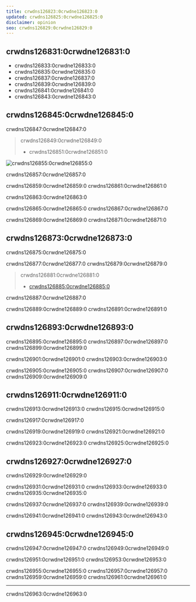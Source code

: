 ```yaml
---
title: crwdns126823:0crwdne126823:0
updated: crwdns126825:0crwdne126825:0
disclaimer: opinion
seo: crwdns126829:0crwdne126829:0
---
```


## crwdns126831:0crwdne126831:0

- crwdns126833:0crwdne126833:0
- crwdns126835:0crwdne126835:0
- crwdns126837:0crwdne126837:0
- crwdns126839:0crwdne126839:0
- crwdns126841:0crwdne126841:0
- crwdns126843:0crwdne126843:0

## crwdns126845:0crwdne126845:0

crwdns126847:0crwdne126847:0

> crwdns126849:0crwdne126849:0
> 
> - crwdns126851:0crwdne126851:0

![crwdns126855:0crwdne126855:0](./ethbtcetc.png)

crwdns126857:0crwdne126857:0

crwdns126859:0crwdne126859:0 crwdns126861:0crwdne126861:0

crwdns126863:0crwdne126863:0

crwdns126865:0crwdne126865:0 crwdns126867:0crwdne126867:0

crwdns126869:0crwdne126869:0 crwdns126871:0crwdne126871:0

## crwdns126873:0crwdne126873:0

crwdns126875:0crwdne126875:0

crwdns126877:0crwdne126877:0 crwdns126879:0crwdne126879:0

> crwdns126881:0crwdne126881:0
> 
> - [crwdns126885:0crwdne126885:0](https://thebitcoinmanual.com/articles/why-there-wont-be-a-next-bitcoin/)

crwdns126887:0crwdne126887:0

crwdns126889:0crwdne126889:0 crwdns126891:0crwdne126891:0

## crwdns126893:0crwdne126893:0

crwdns126895:0crwdne126895:0 crwdns126897:0crwdne126897:0 crwdns126899:0crwdne126899:0

crwdns126901:0crwdne126901:0 crwdns126903:0crwdne126903:0

crwdns126905:0crwdne126905:0 crwdns126907:0crwdne126907:0 crwdns126909:0crwdne126909:0

## crwdns126911:0crwdne126911:0

crwdns126913:0crwdne126913:0 crwdns126915:0crwdne126915:0

crwdns126917:0crwdne126917:0

crwdns126919:0crwdne126919:0 crwdns126921:0crwdne126921:0

crwdns126923:0crwdne126923:0 crwdns126925:0crwdne126925:0

## crwdns126927:0crwdne126927:0

crwdns126929:0crwdne126929:0

crwdns126931:0crwdne126931:0 crwdns126933:0crwdne126933:0 crwdns126935:0crwdne126935:0

crwdns126937:0crwdne126937:0 crwdns126939:0crwdne126939:0

crwdns126941:0crwdne126941:0 crwdns126943:0crwdne126943:0

## crwdns126945:0crwdne126945:0

crwdns126947:0crwdne126947:0 crwdns126949:0crwdne126949:0

crwdns126951:0crwdne126951:0 crwdns126953:0crwdne126953:0

crwdns126955:0crwdne126955:0 crwdns126957:0crwdne126957:0 crwdns126959:0crwdne126959:0 crwdns126961:0crwdne126961:0

---

crwdns126963:0crwdne126963:0
